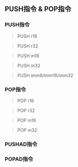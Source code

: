 ## PUSH指令 & POP指令

### PUSH指令
> PUSH r16

> PUSH r32

> PUSH m16

> PUSH m32

> PUSH imm8/imm16/imm32

### POP指令
> POP r16

> POP r32

> POP m16

> POP m32

### PUSHAD指令

### POPAD指令